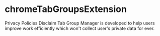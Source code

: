 # chromeTabGroupsExtension
Privacy Policies Disclaim
Tab Group Manager is developed to help users improve work efficiently which won't collect user's private data for ever.
